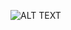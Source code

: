 ![ALT TEXT](https://github.com/SaifurRR/Extract-Transform-Load-Data-Engineering/blob/main/ETL_DAG_Airflow_scheduling.jpg)
